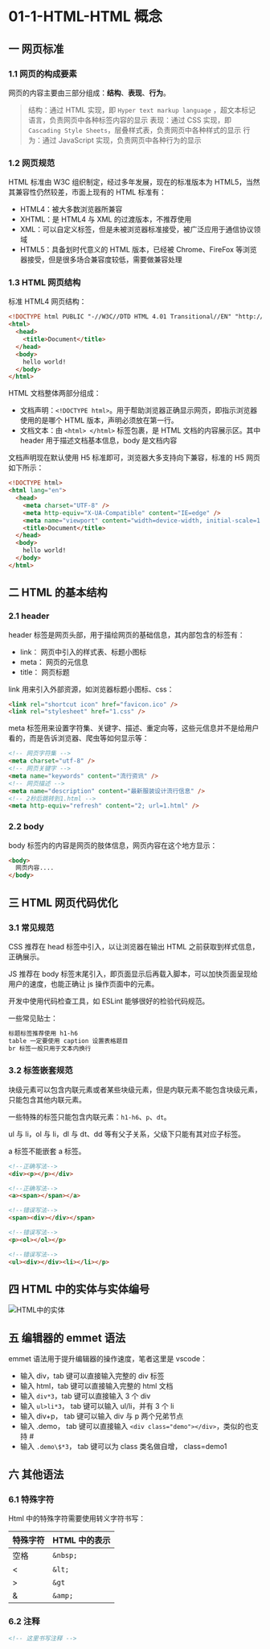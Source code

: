 # 01-1-HTML-HTML 概念

## 一 网页标准

### 1.1 网页的构成要素

网页的内容主要由三部分组成：**结构**、**表现**、**行为**。

> 结构：通过 HTML 实现，即 `Hyper text markup language` ，超文本标记语言，负责网页中各种标签内容的显示
> 表现：通过 CSS 实现，即 `Cascading Style Sheets`，层叠样式表，负责网页中各种样式的显示
> 行为：通过 JavaScript 实现，负责网页中各种行为的显示

### 1.2 网页规范

HTML 标准由 W3C 组织制定，经过多年发展，现在的标准版本为 HTML5，当然其兼容性仍然较差，市面上现有的 HTML 标准有：

- HTML4：被大多数浏览器所兼容
- XHTML：是 HTML4 与 XML 的过渡版本，不推荐使用
- XML：可以自定义标签，但是未被浏览器标准接受，被广泛应用于通信协议领域
- HTML5：具备划时代意义的 HTML 版本，已经被 Chrome、FireFox 等浏览器接受，但是很多场合兼容度较低，需要做兼容处理

### 1.3 HTML 网页结构

标准 HTML4 网页结构：

```html
<!DOCTYPE html PUBLIC "-//W3C//DTD HTML 4.01 Transitional//EN" "http://www.w3.org/TR/html4/loose.dtd">
<html>
  <head>
    <title>Document</title>
  </head>
  <body>
    hello world!
  </body>
</html>
```

HTML 文档整体两部分组成：

- 文档声明：`<!DOCTYPE html>`。用于帮助浏览器正确显示网页，即指示浏览器使用的是哪个 HTML 版本，声明必须放在第一行。
- 文档文本：由 `<html> </html>` 标签包裹，是 HTML 文档的内容展示区。其中 header 用于描述文档基本信息，body 是文档内容

文档声明现在默认使用 H5 标准即可，浏览器大多支持向下兼容，标准的 H5 网页如下所示：

```html
<!DOCTYPE html>
<html lang="en">
  <head>
    <meta charset="UTF-8" />
    <meta http-equiv="X-UA-Compatible" content="IE=edge" />
    <meta name="viewport" content="width=device-width, initial-scale=1.0" />
    <title>Document</title>
  </head>
  <body>
    hello world!
  </body>
</html>
```

## 二 HTML 的基本结构

### 2.1 header

header 标签是网页头部，用于描绘网页的基础信息，其内部包含的标签有：

- link： 网页中引入的样式表、标题小图标
- meta： 网页的元信息
- title： 网页标题

link 用来引入外部资源，如浏览器标题小图标、css：

```html
<link rel="shortcut icon" href="favicon.ico" />
<link rel="stylesheet" href="1.css" />
```

meta 标签用来设置字符集、关键字、描述、重定向等，这些元信息并不是给用户看的，而是告诉浏览器、爬虫等如何显示等：

```html
<!-- 网页字符集 -->
<meta charset="utf-8" />
<!-- 网页关键字 -->
<meta name="keywords" content="流行资讯" />
<!-- 网页描述 -->
<meta name="description" content="最新服装设计流行信息" />
<!-- 2秒后跳转到1.html -->
<meta http-equiv="refresh" content="2; url=1.html" />
```

### 2.2 body

body 标签内的内容是网页的肢体信息，网页内容在这个地方显示：

```html
<body>
  网页内容....
</body>
```

## 三 HTML 网页代码优化

### 3.1 常见规范

CSS 推荐在 head 标签中引入，以让浏览器在输出 HTML 之前获取到样式信息，正确展示。

JS 推荐在 body 标签末尾引入，即页面显示后再载入脚本，可以加快页面呈现给用户的速度，也能正确让 js 操作页面中的元素。

开发中使用代码检查工具，如 ESLint 能够很好的检验代码规范。

一些常见贴士：

```txt
标题标签推荐使用 h1-h6
table 一定要使用 caption 设置表格题目
br 标签一般只用于文本内换行
```

### 3.2 标签嵌套规范

块级元素可以包含内联元素或者某些块级元素，但是内联元素不能包含块级元素，只能包含其他内联元素。

一些特殊的标签只能包含内联元素：`h1-h6`、`p`、`dt`。

ul 与 li，ol 与 li，dl 与 dt、dd 等有父子关系，父级下只能有其对应子标签。

a 标签不能嵌套 a 标签。

```html
<!--正确写法-->
<div><p></p></div>

<!--正确写法-->
<a><span></span></a>

<!--错误写法-->
<span><div></div></span>

<!--错误写法-->
<p><ol></ol></p>

<!--错误写法-->
<ul><div></div><li></li></p>
```

## 四 HTML 中的实体与实体编号

![HTML中的实体](../images/html/01.png)

## 五 编辑器的 emmet 语法

emmet 语法用于提升编辑器的操作速度，笔者这里是 vscode：

- 输入 div，tab 键可以直接输入完整的 div 标签
- 输入 html，tab 键可以直接输入完整的 html 文档
- 输入 `div*3`，tab 键可以直接输入 3 个 div
- 输入 `ul>li*3`， tab 键可以输入 ul/li，并有 3 个 li
- 输入 div+p， tab 键可以输入 div 与 p 两个兄弟节点
- 输入 .demo， tab 键可以直接输入 `<div class="demo"></div>`，类似的也支持 #
- 输入 `.demo\$*3`， tab 键可以为 class 类名做自增， class=demo1

## 六 其他语法

### 6.1 特殊字符

Html 中的特殊字符需要使用转义字符书写：

| 特殊字符 | HTML 中的表示 |
| -------- | ------------- |
| 空格     | `&nbsp;`      |
| <        | `&lt;`        |
| >        | `&gt`         |
| &        | `&amp;`       |

### 6.2 注释

```html
<!-- 这里书写注释 -->
```
